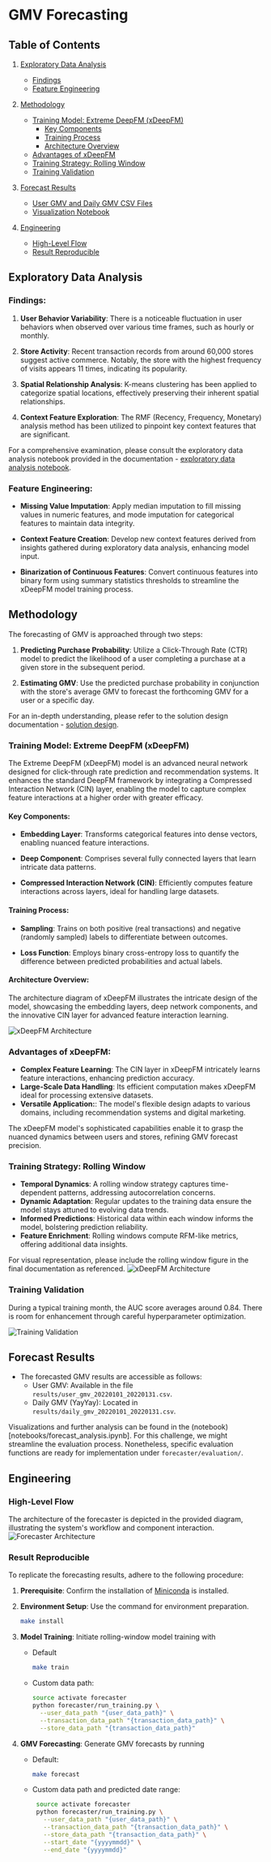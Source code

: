 # GMV Forecasting
## Table of Contents

1. [Exploratory Data Analysis](#exploratory-data-analysis)
   - [Findings](#findings)
   - [Feature Engineering](#feature-engineering)

2. [Methodology](#methodology)
   - [Training Model: Extreme DeepFM (xDeepFM)](#training-model-extreme-deepfm-xdeepfm)
      - [Key Components](#key-components)
      - [Training Process](#training-process)
      - [Architecture Overview](#architecture-overview)
   - [Advantages of xDeepFM](#advantages-of-xdeepfm)
   - [Training Strategy: Rolling Window](#training-strategy-rolling-window)
   - [Training Validation](#training-validation)

3. [Forecast Results](#forecast-results)
   - [User GMV and Daily GMV CSV Files](#user-gmv-and-daily-gmv-csv-files)
   - [Visualization Notebook](#visualization-notebook)

4. [Engineering](#engineering)
   - [High-Level Flow](#high-level-flow)
   - [Result Reproducible](#result-reproducible)

## Exploratory Data Analysis
### Findings:

1. **User Behavior Variability**: There is a noticeable fluctuation in user behaviors when observed over various time frames, such as hourly or monthly.

2. **Store Activity**: Recent transaction records from around 60,000 stores suggest active commerce. Notably, the store with the highest frequency of visits appears 11 times, indicating its popularity.

3. **Spatial Relationship Analysis**: K-means clustering has been applied to categorize spatial locations, effectively preserving their inherent spatial relationships.

4. **Context Feature Exploration**: The RMF (Recency, Frequency, Monetary) analysis method has been utilized to pinpoint key context features that are significant.

For a comprehensive examination, please consult the exploratory data analysis notebook provided in the documentation - [exploratory data analysis notebook](notebooks/exploratory_data_analysis.ipynb).

### Feature Engineering:

- **Missing Value Imputation**: Apply median imputation to fill missing values in numeric features, and mode imputation for categorical features to maintain data integrity.

- **Context Feature Creation**: Develop new context features derived from insights gathered during exploratory data analysis, enhancing model input.

- **Binarization of Continuous Features**: Convert continuous features into binary form using summary statistics thresholds to streamline the xDeepFM model training process.

## Methodology

The forecasting of GMV is approached through two steps:

1. **Predicting Purchase Probability**: Utilize a Click-Through Rate (CTR) model to predict the likelihood of a user completing a purchase at a given store in the subsequent period.

2. **Estimating GMV**: Use the predicted purchase probability in conjunction with the store's average GMV to forecast the forthcoming GMV for a user or a specific day.

For an in-depth understanding, please refer to the solution design documentation - [solution design](notebooks/solution_design_introduction.ipynb).
### Training Model: Extreme DeepFM (xDeepFM)
The Extreme DeepFM (xDeepFM) model is an advanced neural network designed for click-through rate prediction and recommendation systems. It enhances the standard DeepFM framework by integrating a Compressed Interaction Network (CIN) layer, enabling the model to capture complex feature interactions at a higher order with greater efficacy.

#### Key Components:

- **Embedding Layer**: Transforms categorical features into dense vectors, enabling nuanced feature interactions.

- **Deep Component**: Comprises several fully connected layers that learn intricate data patterns.

- **Compressed Interaction Network (CIN)**: Efficiently computes feature interactions across layers, ideal for handling large datasets.

#### Training Process:

- **Sampling**:  Trains on both positive (real transactions) and negative (randomly sampled) labels to differentiate between outcomes.

- **Loss Function**: Employs binary cross-entropy loss to quantify the difference between predicted probabilities and actual labels.

#### Architecture Overview:
The architecture diagram of xDeepFM illustrates the intricate design of the model, showcasing the embedding layers, deep network components, and the innovative CIN layer for advanced feature interaction learning.

![xDeepFM Architecture](data/assets/xDeepFM.png)

### Advantages of xDeepFM:

- **Complex Feature Learning**: The CIN layer in xDeepFM intricately learns feature interactions, enhancing prediction accuracy.
- **Large-Scale Data Handling**: Its efficient computation makes xDeepFM ideal for processing extensive datasets.
- **Versatile Application:**: The model's flexible design adapts to various domains, including recommendation systems and digital marketing.

The xDeepFM model's sophisticated capabilities enable it to grasp the nuanced dynamics between users and stores, refining GMV forecast precision.

### Training Strategy: Rolling Window
- **Temporal Dynamics**: A rolling window strategy captures time-dependent patterns, addressing autocorrelation concerns.
- **Dynamic Adaptation**: Regular updates to the training data ensure the model stays attuned to evolving data trends.
- **Informed Predictions**: Historical data within each window informs the model, bolstering prediction reliability.
- **Feature Enrichment**: Rolling windows compute RFM-like metrics, offering additional data insights.

For visual representation, please include the rolling window figure in the final documentation as referenced.
![xDeepFM Architecture](data/assets/rolling-window.png)

### Training Validation
During a typical training month, the AUC score averages around 0.84. There is room for enhancement through careful hyperparameter optimization.

![Training Validation](data/assets/training-process-snapshot.png)

## Forecast Results
- The forecasted GMV results are accessible as follows:
    - User GMV: Available in the file `results/user_gmv_20220101_20220131.csv`.
    - Daily GMV (YayYay): Located in `results/daily_gmv_20220101_20220131.csv`.

Visualizations and further analysis can be found in the (notebook)[notebooks/forecast_analysis.ipynb]. For this challenge, we might streamline the evaluation process. Nonetheless, specific evaluation functions are ready for implementation under `forecaster/evaluation/`.


## Engineering
### High-Level Flow
The architecture of the forecaster is depicted in the provided diagram, illustrating the system's workflow and component interaction.
![Forecaster Architecture](data/assets/high-level-flow.png)
### Result Reproducible

To replicate the forecasting results, adhere to the following procedure:

1. **Prerequisite**: Confirm the installation of [Miniconda](https://docs.anaconda.com/free/miniconda/miniconda-install/) is installed.
2. **Environment Setup**: Use the command for environment preparation.
    ```bash
    make install
    ```
3. **Model Training**: Initiate rolling-window model training with
   - Default
       ```bash
       make train
       ```
   - Custom data path:
        ```bash
        source activate forecaster
        python forecaster/run_training.py \
          --user_data_path "{user_data_path}" \
          --transaction_data_path "{transaction_data_path}" \
          --store_data_path "{transaction_data_path}"
        ```

4. **GMV Forecasting**: Generate GMV forecasts by running
   - Default:
       ```bash
       make forecast
       ```
   - Custom data path and predicted date range:
       ```bash
        source activate forecaster
        python forecaster/run_training.py \
          --user_data_path "{user_data_path}" \
          --transaction_data_path "{transaction_data_path}" \
          --store_data_path "{transaction_data_path}" \
          --start_date "{yyyymmdd}" \
          --end_date "{yyyymmdd}"
       ```
